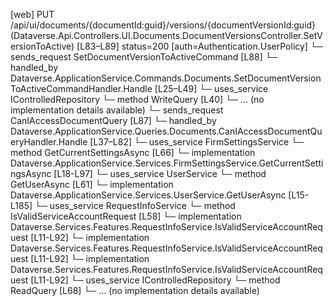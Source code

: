 [web] PUT /api/ui/documents/{documentId:guid}/versions/{documentVersionId:guid}  (Dataverse.Api.Controllers.UI.Documents.DocumentVersionsController.SetVersionToActive)  [L83–L89] status=200 [auth=Authentication.UserPolicy]
  └─ sends_request SetDocumentVersionToActiveCommand [L88]
    └─ handled_by Dataverse.ApplicationService.Commands.Documents.SetDocumentVersionToActiveCommandHandler.Handle [L25–L49]
      └─ uses_service IControlledRepository<DocumentVersion>
        └─ method WriteQuery [L40]
          └─ ... (no implementation details available)
  └─ sends_request CanIAccessDocumentQuery [L87]
    └─ handled_by Dataverse.ApplicationService.Queries.Documents.CanIAccessDocumentQueryHandler.Handle [L37–L82]
      └─ uses_service FirmSettingsService
        └─ method GetCurrentSettingsAsync [L66]
          └─ implementation Dataverse.ApplicationService.Services.FirmSettingsService.GetCurrentSettingsAsync [L18-L97]
      └─ uses_service UserService
        └─ method GetUserAsync [L61]
          └─ implementation Dataverse.ApplicationService.Services.UserService.GetUserAsync [L15-L185]
      └─ uses_service RequestInfoService
        └─ method IsValidServiceAccountRequest [L58]
          └─ implementation Dataverse.Services.Features.RequestInfoService.IsValidServiceAccountRequest [L11-L92]
          └─ implementation Dataverse.Services.Features.RequestInfoService.IsValidServiceAccountRequest [L11-L92]
          └─ implementation Dataverse.Services.Features.RequestInfoService.IsValidServiceAccountRequest [L11-L92]
      └─ uses_service IControlledRepository<Document>
        └─ method ReadQuery [L68]
          └─ ... (no implementation details available)

